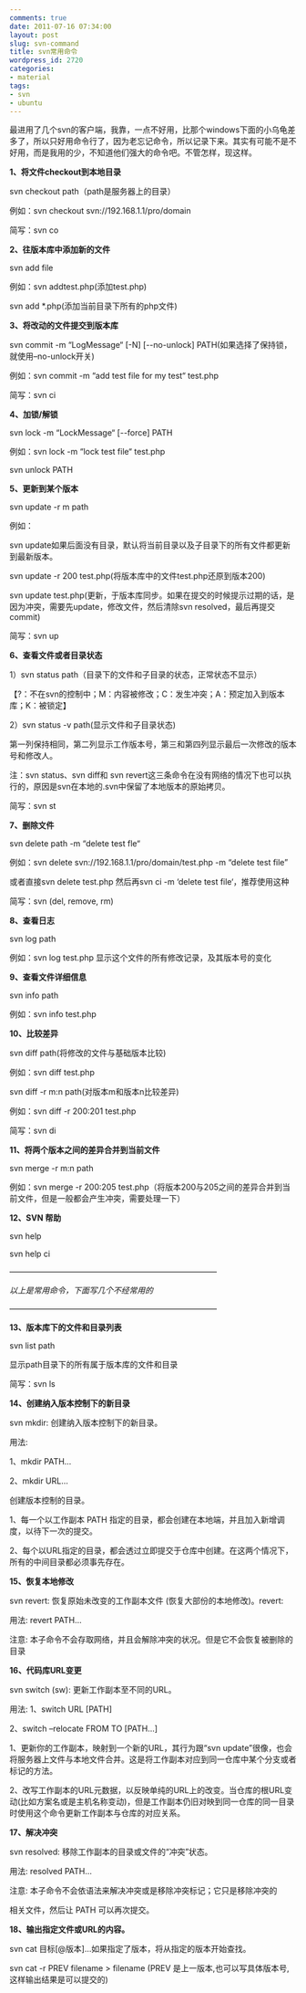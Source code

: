 ```yaml
---
comments: true
date: 2011-07-16 07:34:00
layout: post
slug: svn-command
title: svn常用命令
wordpress_id: 2720
categories:
- material
tags:
- svn
- ubuntu
---
```


最进用了几个svn的客户端，我靠，一点不好用，比那个windows下面的小乌龟差多了，所以只好用命令行了，因为老忘记命令，所以记录下来。其实有可能不是不好用，而是我用的少，不知道他们强大的命令吧。不管怎样，现这样。



**1、将文件checkout到本地目录**

svn checkout path（path是服务器上的目录）

例如：svn checkout svn://192.168.1.1/pro/domain

简写：svn co

**2、往版本库中添加新的文件**

svn add file

例如：svn addtest.php(添加test.php)

svn add *.php(添加当前目录下所有的php文件)

**3、将改动的文件提交到版本库**

svn commit -m “LogMessage“ [-N] [--no-unlock] PATH(如果选择了保持锁，就使用–no-unlock开关)

例如：svn commit -m “add test file for my test“ test.php

简写：svn ci

**4、加锁/解锁**

svn lock -m “LockMessage“ [--force] PATH

例如：svn lock -m “lock test file“ test.php

svn unlock PATH

**5、更新到某个版本**

svn update -r m path

例如：

svn update如果后面没有目录，默认将当前目录以及子目录下的所有文件都更新到最新版本。

svn update -r 200 test.php(将版本库中的文件test.php还原到版本200)

svn update test.php(更新，于版本库同步。如果在提交的时候提示过期的话，是因为冲突，需要先update，修改文件，然后清除svn resolved，最后再提交commit)

简写：svn up

**6、查看文件或者目录状态**

1）svn status path（目录下的文件和子目录的状态，正常状态不显示）

【?：不在svn的控制中；M：内容被修改；C：发生冲突；A：预定加入到版本库；K：被锁定】

2）svn status -v path(显示文件和子目录状态)

第一列保持相同，第二列显示工作版本号，第三和第四列显示最后一次修改的版本号和修改人。

注：svn status、svn diff和 svn revert这三条命令在没有网络的情况下也可以执行的，原因是svn在本地的.svn中保留了本地版本的原始拷贝。

简写：svn st

**7、删除文件**

svn delete path -m “delete test fle“

例如：svn delete svn://192.168.1.1/pro/domain/test.php -m “delete test file”

或者直接svn delete test.php 然后再svn ci -m ‘delete test file‘，推荐使用这种

简写：svn (del, remove, rm)

**8、查看日志**

svn log path

例如：svn log test.php 显示这个文件的所有修改记录，及其版本号的变化

**9、查看文件详细信息**

svn info path

例如：svn info test.php

**10、比较差异**

svn diff path(将修改的文件与基础版本比较)

例如：svn diff test.php

svn diff -r m:n path(对版本m和版本n比较差异)

例如：svn diff -r 200:201 test.php

简写：svn di

**11、将两个版本之间的差异合并到当前文件**

svn merge -r m:n path

例如：svn merge -r 200:205 test.php（将版本200与205之间的差异合并到当前文件，但是一般都会产生冲突，需要处理一下）

**12、SVN 帮助**

svn help

svn help ci

——————————————————————————

_以上是常用命令，下面写几个不经常用的_

——————————————————————————

**13、版本库下的文件和目录列表**

svn list path

显示path目录下的所有属于版本库的文件和目录

简写：svn ls

**14、创建纳入版本控制下的新目录**

svn mkdir: 创建纳入版本控制下的新目录。

用法: 

1、mkdir PATH…

2、mkdir URL…

创建版本控制的目录。

1、每一个以工作副本 PATH 指定的目录，都会创建在本地端，并且加入新增调度，以待下一次的提交。

2、每个以URL指定的目录，都会透过立即提交于仓库中创建。在这两个情况下，所有的中间目录都必须事先存在。

**15、恢复本地修改**

svn revert: 恢复原始未改变的工作副本文件 (恢复大部份的本地修改)。revert:

用法: revert PATH…

注意: 本子命令不会存取网络，并且会解除冲突的状况。但是它不会恢复被删除的目录

**16、代码库URL变更**

svn switch (sw): 更新工作副本至不同的URL。

用法: 1、switch URL [PATH]

2、switch –relocate FROM TO [PATH...]

1、更新你的工作副本，映射到一个新的URL，其行为跟“svn update”很像，也会将服务器上文件与本地文件合并。这是将工作副本对应到同一仓库中某个分支或者标记的方法。

2、改写工作副本的URL元数据，以反映单纯的URL上的改变。当仓库的根URL变动(比如方案名或是主机名称变动)，但是工作副本仍旧对映到同一仓库的同一目录时使用这个命令更新工作副本与仓库的对应关系。

**17、解决冲突**

svn resolved: 移除工作副本的目录或文件的“冲突”状态。

用法: resolved PATH…

注意: 本子命令不会依语法来解决冲突或是移除冲突标记；它只是移除冲突的

相关文件，然后让 PATH 可以再次提交。

**18、输出指定文件或URL的内容。**

svn cat 目标[@版本]…如果指定了版本，将从指定的版本开始查找。

svn cat -r PREV filename > filename (PREV 是上一版本,也可以写具体版本号,这样输出结果是可以提交的)

